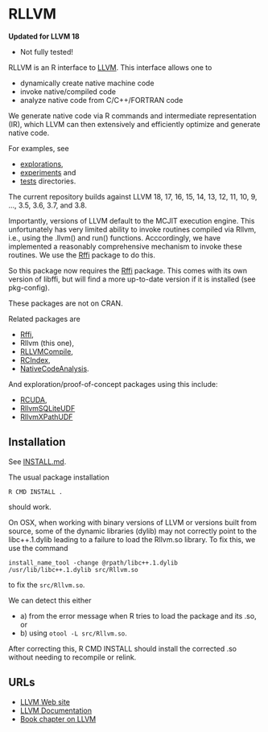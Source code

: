 # RLLVM

**Updated for LLVM 18**
+ Not fully tested!

RLLVM is an R interface to [LLVM](http://llvm.org). This interface
allows one to 

+ dynamically create native machine code
+ invoke native/compiled code 
+ analyze native code from C/C++/FORTRAN code

We generate native code via R commands and 
intermediate representation (IR), which LLVM can then extensively and
efficiently optimize and generate native code.


For examples, see 
+ [explorations](explorations), 
+ [experiments](experiments) and 
+ [tests](tests) directories.

The current repository builds against LLVM 18, 17, 16, 15, 14, 13, 12, 11, 10, 9, ..., 3.5, 3.6, 3.7, and 3.8.

Importantly, versions of LLVM default to the MCJIT execution engine.
This unfortunately has very limited ability to invoke routines compiled via Rllvm,
i.e., using the .llvm() and run() functions.   Acccordingly, we have implemented a
reasonably comprehensive mechanism to invoke these routines.
We use the [Rffi](https://github.com/omegahat/Rffi) package to do this.

So this package now requires the [Rffi](https://github.com/omegahat/Rffi) package.
This comes with its own version of libffi, but will find a more up-to-date version
if it is installed (see pkg-config). 

These packages are not on CRAN.

Related packages are 
+ [Rffi](https://github.com/omegahat/Rffi), 
+ Rllvm (this one),
+ [RLLVMCompile](https://github.com/duncantl/RLLVMCompile),
+ [RCIndex](https://github.com/omegahat/RClangSimple),
+ [NativeCodeAnalysis](https://github.com/duncantl/NativeCodeAnalysis).


And exploration/proof-of-concept packages using this include:
+ [RCUDA](https://github.com/duncantl/RCUDA),
+ [RllvmSQLiteUDF](https://github.com/duncantl/RllvmSQLiteUDF)
+ [RllvmXPathUDF](https://github.com/duncantl/RllvmXPathUDF)



## Installation

See [INSTALL.md](INSTALL.md).

The usual package installation
```
R CMD INSTALL .
```
should work.


On OSX, when working with binary versions of LLVM or versions built from source, 
some of the dynamic libraries (dylib) may not correctly point to the libc++.1.dylib
leading to a failure to load the Rllvm.so library.
To fix this, we use the command
```
install_name_tool -change @rpath/libc++.1.dylib /usr/lib/libc++.1.dylib src/Rllvm.so
```
to fix the `src/Rllvm.so`.

We can detect this either 
+ a) from the error message when R tries to load the package and its .so, or 
+ b) using `otool -L src/Rllvm.so`.

After correcting this, R CMD INSTALL should install the corrected .so without needing to recompile
or relink.



## URLs

+ [LLVM Web site](https://llvm.org)
+ [LLVM Documentation](http://llvm.org/docs/)
+ [Book chapter on LLVM](http://www.aosabook.org/en/llvm.html)

